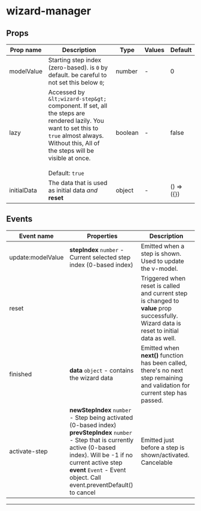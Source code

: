 # wizard-manager

## Props

| Prop name   | Description                                                                                                                                                                                                                | Type    | Values | Default       |
| ----------- | -------------------------------------------------------------------------------------------------------------------------------------------------------------------------------------------------------------------------- | ------- | ------ | ------------- |
| modelValue  | Starting step index (zero-based). is `0` by default. be careful to not set this below `0`;                                                                                                                                 | number  | -      | 0             |
| lazy        | Accessed by `&lt;wizard-step&gt;` component. If set, all the steps are rendered lazily. You want to set this to `true` almost always.<br/>Without this, All of the steps will be visible at once.<br/><br/>Default: `true` | boolean | -      | false         |
| initialData | The data that is used as initial data _and_ **reset**                                                                                                                                                                      | object  | -      | () =&gt; ({}) |

## Events

| Event name        | Properties                                                                                                                                                                                                                                                        | Description                                                                                                                              |
| ----------------- | ----------------------------------------------------------------------------------------------------------------------------------------------------------------------------------------------------------------------------------------------------------------- | ---------------------------------------------------------------------------------------------------------------------------------------- |
| update:modelValue | **stepIndex** `number` - Current selected step index (0-based index)                                                                                                                                                                                              | Emitted when a step is shown. Used to update the v-model.                                                                                |
| reset             |                                                                                                                                                                                                                                                                   | Triggered when reset is called and current step is changed to **value** prop successfully. Wizard data is reset to initial data as well. |
| finished          | **data** `object` - contains the wizard data                                                                                                                                                                                                                      | Emitted when **next()** function has been called, there's no next step remaining and validation for current step has passed.             |
| activate-step     | **newStepIndex** `number` - Step being activated (0-based index)<br/>**prevStepIndex** `number` - Step that is currently active (0-based index). Will be -1 if no current active step<br/>**event** `Event` - Event object. Call event.preventDefault() to cancel | Emitted just before a step is shown/activated. Cancelable                                                                                |

---
